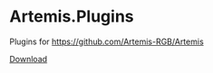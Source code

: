 # Artemis.Plugins
Plugins for https://github.com/Artemis-RGB/Artemis

[Download](https://nightly.link/DarthAffe/Artemis.Plugins/workflows/dotnet-core/master)
